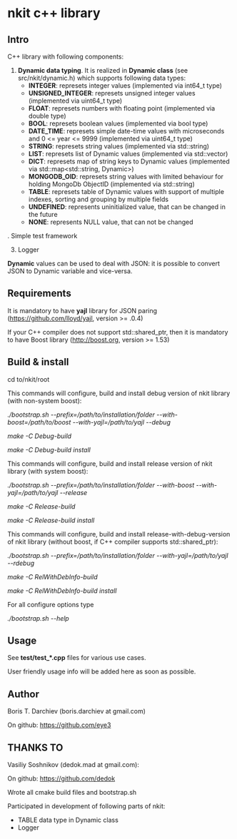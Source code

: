 # nkit c++ library

## Intro

C++ library with following components:

1. **Dynamic data typing**. It is realized in **Dynamic class** (see src/nkit/dynamic.h) which supports following data types:
    - **INTEGER**: represets integer values (implemented via int64_t type)
    - **UNSIGNED_INTEGER**: represets unsigned integer values (implemented via uint64_t type)
    - **FLOAT**: represets numbers with floating point (implemented via double type)
    - **BOOL**: represets boolean values (implemented via bool type)
    - **DATE_TIME**: represets simple date-time values with microseconds and 0 <= year <= 9999 (implemented via uint64_t type)
    - **STRING**: represets string values (implemented via std::string)
    - **LIST**: represets list of Dynamic values (implemented via std::vector<Dynamic>)
    - **DICT**: represets map of string keys to Dynamic values (implemented via std::map<std::string, Dynamic>)
    - **MONGODB_OID**: represets string values with limited behaviour for holding MongoDb ObjectID (implemented via std::string)
    - **TABLE**: represets table of Dynamic values with support of multiple indexes, sorting and grouping by multiple fields
    - **UNDEFINED**: represents uninitialized value, that can be changed in the future
    - **NONE**: represents NULL value, that can not be changed

. Simple test framework

3. Logger

**Dynamic** values can be used to deal with JSON: it is possible to convert JSON to Dynamic variable and vice-versa.

## Requirements

It is mandatory to have **yajl** library for JSON paring (https://github.com/lloyd/yajl, version >= .0.4)

If your C++ compiler does not support std::shared_ptr, then it is mandatory to have Boost library (http://boost.org, version >= 1.53)

## Build & install

cd to/nkit/root

This commands will configure, build and install debug version of nkit library (with non-system boost):

*./bootstrap.sh --prefix=/path/to/installation/folder --with-boost=/path/to/boost --with-yajl=/path/to/yajl --debug*

*make -C Debug-build*

*make -C Debug-build install*

This commands will configure, build and install release version of nkit library (with system boost):

*./bootstrap.sh --prefix=/path/to/installation/folder --with-boost --with-yajl=/path/to/yajl --release*

*make -C Release-build*

*make -C Release-build install*

This commands will configure, build and install release-with-debug-version of nkit library (without boost, if C++ compiler supports std::shared_ptr):

*./bootstrap.sh --prefix=/path/to/installation/folder --with-yajl=/path/to/yajl --rdebug*

*make -C RelWithDebInfo-build*

*make -C RelWithDebInfo-build install*

For all configure options type

*./bootstrap.sh --help*

## Usage

See **test/test_*.cpp** files for various use cases.

User friendly usage info will be added here as soon as possible.

## Author

Boris T. Darchiev (boris.darchiev at gmail.com)

On github: https://github.com/eye3

## THANKS TO

Vasiliy Soshnikov (dedok.mad at gmail.com):

On github: https://github.com/dedok

Wrote all cmake build files and bootstrap.sh

Participated in development of following parts of nkit:
- TABLE data type in Dynamic class
- Logger

